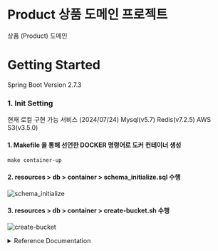 # Product 상품 도메인 프로젝트
상품 (Product) 도메인

# Getting Started
Spring Boot Version 2.7.3

### 1. Init Setting
현재 로컬 구현 가능 서비스 (2024/07/24)
Mysql(v5.7) Redis(v7.2.5) AWS S3(v3.5.0)

#### 1. Makefile 을 통해 선언한 DOCKER 명령어로 도커 컨테이너 생성
```
make container-up
```
#### 2. resources > db > container > schema_initialize.sql 수행
![schema_initialize](https://github.com/user-attachments/assets/6f7e183d-50bf-47a0-a752-c1935062464b)
#### 3. resources > db > container > create-bucket.sh 수행
![create-bucket](https://github.com/user-attachments/assets/932c9aa8-984f-41ae-b433-a8b8a586785c)


<details>
<summary>Reference Documentation</summary>

### For further reference, please consider the following sections:

* [Official Gradle documentation](https://docs.gradle.org)
* [Spring Boot Gradle Plugin Reference Guide](https://docs.spring.io/spring-boot/docs/3.0.4/gradle-plugin/reference/html/)
* [Create an OCI image](https://docs.spring.io/spring-boot/docs/3.0.4/gradle-plugin/reference/html/#build-image)

### Additional Links
These additional references should also help you:

* [Gradle Build Scans – insights for your project's build](https://scans.gradle.com#gradle)
</details>